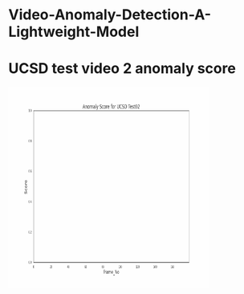 # Video-Anomaly-Detection-A-Lightweight-Model
# UCSD test video 2 anomaly score
<img src="https://github.com/Mohamed-Habeb/Video-Anomaly-Detection-A-Lightweight-Model/blob/main/UCSD_Test02.gif" width="400" height="400" />


